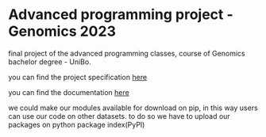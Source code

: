 # Advanced programming project - Genomics 2023
final project of the advanced programming classes, course of Genomics bachelor degree - UniBo.

you can find the project specification [here](MarkdownFiles/Project_specification.md)

you can find the documentation [here](MarkdownFiles/Documentation.md)



we could make our modules available for download on pip, in this way users can use our code on other datasets.
to do so we have to upload our packages on python package index(PyPI)